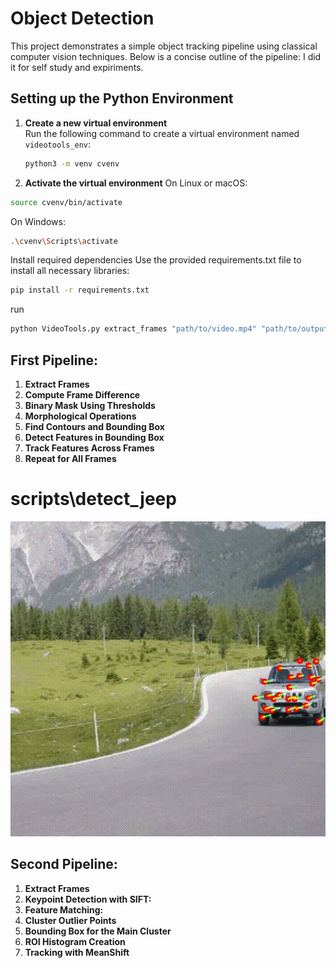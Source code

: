 # Object Detection
This project demonstrates a simple object tracking pipeline using classical computer vision techniques. Below is a concise outline of the pipeline:
I did it for self study and expiriments.

## Setting up the Python Environment

1. **Create a new virtual environment**  
   Run the following command to create a virtual environment named `videotools_env`:
   ```bash
   python3 -m venv cvenv

2. **Activate the virtual environment**
On Linux or macOS:
```bash
source cvenv/bin/activate
```
On Windows:
```bash
.\cvenv\Scripts\activate
```
Install required dependencies
Use the provided requirements.txt file to install all necessary libraries:

```bash
pip install -r requirements.txt
```

run 
```bash 
python VideoTools.py extract_frames "path/to/video.mp4" "path/to/output" --num_frames 50
```

##  First Pipeline: 

1. **Extract Frames**
2. **Compute Frame Difference**
3. **Binary Mask Using Thresholds**
4. **Morphological Operations**
5. **Find Contours and Bounding Box**
6. **Detect Features in Bounding Box**
7. **Track Features Across Frames**
8. **Repeat for All Frames**

# scripts\detect_jeep
![Description](output\tracked_video.gif)

## Second Pipeline:
1. **Extract Frames**
2. **Keypoint Detection with SIFT:**
3. **Feature Matching:**
4. **Cluster Outlier Points**
5. **Bounding Box for the Main Cluster**
6. **ROI Histogram Creation**
7. **Tracking with MeanShift**


